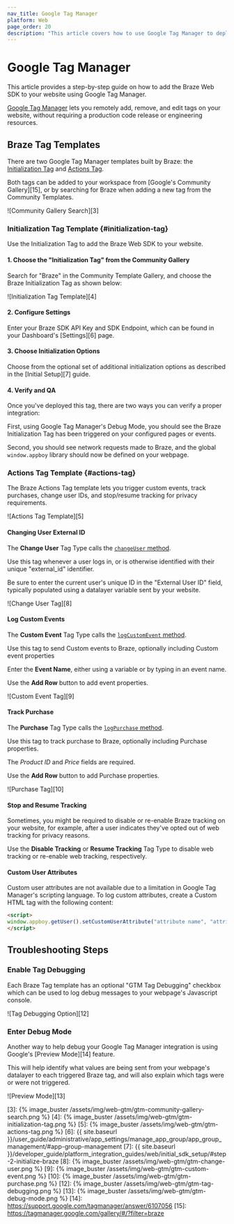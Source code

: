 ```yaml
---
nav_title: Google Tag Manager
platform: Web
page_order: 20
description: "This article covers how to use Google Tag Manager to deploy Braze to your website."
---
```


# Google Tag Manager

This article provides a step-by-step guide on how to add the Braze Web SDK to your website using Google Tag Manager.

[Google Tag Manager][2] lets you remotely add, remove, and edit tags on your website, without requiring a production code release or engineering resources.

## Braze Tag Templates

There are two Google Tag Manager templates built by Braze: the [Initialization Tag](#initialization-tag) and [Actions Tag](#actions-tag).

Both tags can be added to your workspace from [Google's Community Gallery][15], or by searching for Braze when adding a new tag from the Community Templates.

![Community Gallery Search][3]

### Initialization Tag Template {#initialization-tag}

Use the Initialization Tag to add the Braze Web SDK to your website.

#### 1. Choose the "Initialization Tag" from the Community Gallery

Search for "Braze" in the Community Template Gallery, and choose the Braze Initialization Tag as shown below:

![Initialization Tag Template][4]

#### 2. Configure Settings

Enter your Braze SDK API Key and SDK Endpoint, which can be found in your Dashboard's [Settings][6] page.

#### 3. Choose Initialization Options

Choose from the optional set of additional initialization options as described in the [Initial Setup][7] guide.

#### 4. Verify and QA

Once you've deployed this tag, there are two ways you can verify a proper integration:

First, using Google Tag Manager's Debug Mode, you should see the Braze Initialization Tag has been triggered on your configured pages or events.

Second, you should see network requests made to Braze, and the global `window.appboy` library should now be defined on your webpage.

### Actions Tag Template {#actions-tag}

The Braze Actions Tag template lets you trigger custom events, track purchases, change user IDs, and stop/resume tracking for privacy requirements.

![Actions Tag Template][5]

#### Changing User External ID

The __Change User__ Tag Type calls the [`changeUser` method](https://js.appboycdn.com/web-sdk/latest/doc/modules/appboy.html#changeuser).

Use this tag whenever a user logs in, or is otherwise identified with their unique "external_id" identifier.

Be sure to enter the current user's unique ID in the "External User ID" field, typically populated using a datalayer variable sent by your website.

![Change User Tag][8]

#### Log Custom Events

The __Custom Event__ Tag Type calls the [`logCustomEvent` method](https://js.appboycdn.com/web-sdk/latest/doc/modules/appboy.html#logcustomevent).

Use this tag to send Custom events to Braze, optionally including Custom event properties

Enter the __Event Name__, either using a variable or by typing in an event name.

Use the __Add Row__ button to add event properties.

![Custom Event Tag][9]

#### Track Purchase

The __Purchase__ Tag Type calls the [`logPurchase` method](https://js.appboycdn.com/web-sdk/latest/doc/modules/appboy.html#logpurchase).

Use this tag to track purchase to Braze, optionally including Purchase properties.

The _Product ID_ and _Price_ fields are required.

Use the __Add Row__ button to add Purchase properties.

![Purchase Tag][10]

#### Stop and Resume Tracking

Sometimes, you might be required to disable or re-enable Braze tracking on your website, for example, after a user indicates they've opted out of web tracking for privacy reasons.

Use the __Disable Tracking__ or __Resume Tracking__ Tag Type to disable web tracking or re-enable web tracking, respectively.

#### Custom User Attributes

Custom user attributes are not available due to a limitation in Google Tag Manager's scripting language. To log custom attributes, create a Custom HTML tag with the following content:

```html
<script>
window.appboy.getUser().setCustomUserAttribute("attribute name", "attribute value");
</script>
```

## Troubleshooting Steps

### Enable Tag Debugging

Each Braze Tag template has an optional "GTM Tag Debugging" checkbox which can be used to log debug messages to your webpage's Javascript console.

![Tag Debugging Option][12]

### Enter Debug Mode

Another way to help debug your Google Tag Manager integration is using Google's [Preview Mode][14] feature.

This will help identify what values are being sent from your webpage's datalayer to each triggered Braze tag, and will also explain which tags were or were not triggered.

![Preview Mode][13]


[2]: https://support.google.com/tagmanager/answer/6103696
[3]: {% image_buster /assets/img/web-gtm/gtm-community-gallery-search.png %}
[4]: {% image_buster /assets/img/web-gtm/gtm-initialization-tag.png %}
[5]: {% image_buster /assets/img/web-gtm/gtm-actions-tag.png %}
[6]: {{ site.baseurl }}/user_guide/administrative/app_settings/manage_app_group/app_group_management/#app-group-management
[7]: {{ site.baseurl }}/developer_guide/platform_integration_guides/web/initial_sdk_setup/#step-2-initialize-braze
[8]: {% image_buster /assets/img/web-gtm/gtm-change-user.png %}
[9]: {% image_buster /assets/img/web-gtm/gtm-custom-event.png %}
[10]: {% image_buster /assets/img/web-gtm/gtm-purchase.png %}
[12]: {% image_buster /assets/img/web-gtm/gtm-tag-debugging.png %}
[13]: {% image_buster /assets/img/web-gtm/gtm-debug-mode.png %}
[14]: https://support.google.com/tagmanager/answer/6107056
[15]: https://tagmanager.google.com/gallery/#/?filter=braze
